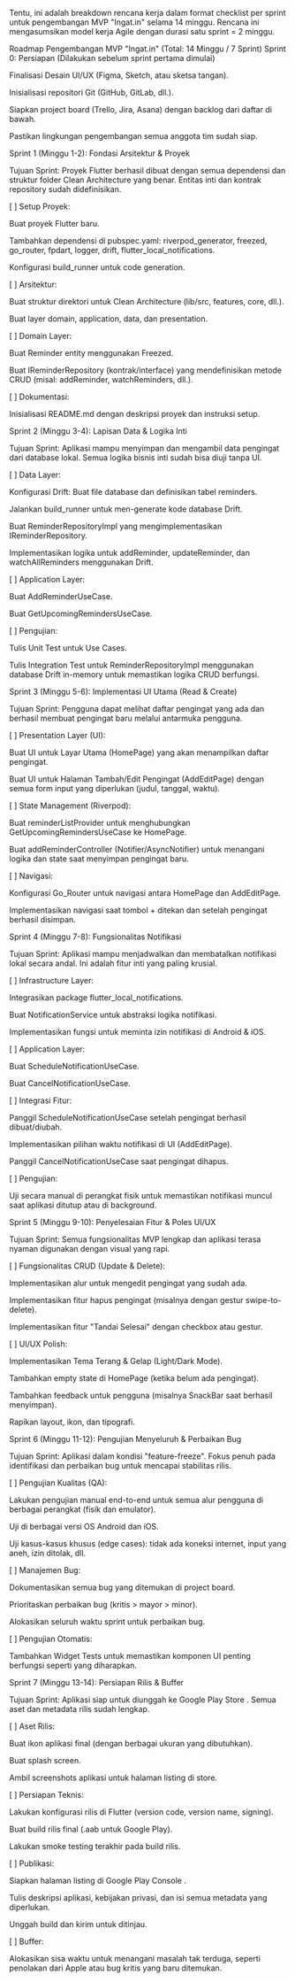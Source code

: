 Tentu, ini adalah breakdown rencana kerja dalam format checklist per sprint untuk pengembangan MVP "Ingat.in" selama 14 minggu. Rencana ini mengasumsikan model kerja Agile dengan durasi satu sprint = 2 minggu.

Roadmap Pengembangan MVP "Ingat.in" (Total: 14 Minggu / 7 Sprint)
Sprint 0: Persiapan (Dilakukan sebelum sprint pertama dimulai)

Finalisasi Desain UI/UX (Figma, Sketch, atau sketsa tangan).

Inisialisasi repositori Git (GitHub, GitLab, dll.).

Siapkan project board (Trello, Jira, Asana) dengan backlog dari daftar di bawah.

Pastikan lingkungan pengembangan semua anggota tim sudah siap.

Sprint 1 (Minggu 1-2): Fondasi Arsitektur & Proyek

Tujuan Sprint: Proyek Flutter berhasil dibuat dengan semua dependensi dan struktur folder Clean Architecture yang benar. Entitas inti dan kontrak repository sudah didefinisikan.

[ ] Setup Proyek:

Buat proyek Flutter baru.

Tambahkan dependensi di pubspec.yaml: riverpod_generator, freezed, go_router, fpdart, logger, drift, flutter_local_notifications.

Konfigurasi build_runner untuk code generation.

[ ] Arsitektur:

Buat struktur direktori untuk Clean Architecture (lib/src, features, core, dll.).

Buat layer domain, application, data, dan presentation.

[ ] Domain Layer:

Buat Reminder entity menggunakan Freezed.

Buat IReminderRepository (kontrak/interface) yang mendefinisikan metode CRUD (misal: addReminder, watchReminders, dll.).

[ ] Dokumentasi:

Inisialisasi README.md dengan deskripsi proyek dan instruksi setup.

Sprint 2 (Minggu 3-4): Lapisan Data & Logika Inti

Tujuan Sprint: Aplikasi mampu menyimpan dan mengambil data pengingat dari database lokal. Semua logika bisnis inti sudah bisa diuji tanpa UI.

[ ] Data Layer:

Konfigurasi Drift: Buat file database dan definisikan tabel reminders.

Jalankan build_runner untuk men-generate kode database Drift.

Buat ReminderRepositoryImpl yang mengimplementasikan IReminderRepository.

Implementasikan logika untuk addReminder, updateReminder, dan watchAllReminders menggunakan Drift.

[ ] Application Layer:

Buat AddReminderUseCase.

Buat GetUpcomingRemindersUseCase.

[ ] Pengujian:

Tulis Unit Test untuk Use Cases.

Tulis Integration Test untuk ReminderRepositoryImpl menggunakan database Drift in-memory untuk memastikan logika CRUD berfungsi.

Sprint 3 (Minggu 5-6): Implementasi UI Utama (Read & Create)

Tujuan Sprint: Pengguna dapat melihat daftar pengingat yang ada dan berhasil membuat pengingat baru melalui antarmuka pengguna.

[ ] Presentation Layer (UI):

Buat UI untuk Layar Utama (HomePage) yang akan menampilkan daftar pengingat.

Buat UI untuk Halaman Tambah/Edit Pengingat (AddEditPage) dengan semua form input yang diperlukan (judul, tanggal, waktu).

[ ] State Management (Riverpod):

Buat reminderListProvider untuk menghubungkan GetUpcomingRemindersUseCase ke HomePage.

Buat addReminderController (Notifier/AsyncNotifier) untuk menangani logika dan state saat menyimpan pengingat baru.

[ ] Navigasi:

Konfigurasi Go_Router untuk navigasi antara HomePage dan AddEditPage.

Implementasikan navigasi saat tombol + ditekan dan setelah pengingat berhasil disimpan.

Sprint 4 (Minggu 7-8): Fungsionalitas Notifikasi

Tujuan Sprint: Aplikasi mampu menjadwalkan dan membatalkan notifikasi lokal secara andal. Ini adalah fitur inti yang paling krusial.

[ ] Infrastructure Layer:

Integrasikan package flutter_local_notifications.

Buat NotificationService untuk abstraksi logika notifikasi.

Implementasikan fungsi untuk meminta izin notifikasi di Android & iOS.

[ ] Application Layer:

Buat ScheduleNotificationUseCase.

Buat CancelNotificationUseCase.

[ ] Integrasi Fitur:

Panggil ScheduleNotificationUseCase setelah pengingat berhasil dibuat/diubah.

Implementasikan pilihan waktu notifikasi di UI (AddEditPage).

Panggil CancelNotificationUseCase saat pengingat dihapus.

[ ] Pengujian:

Uji secara manual di perangkat fisik untuk memastikan notifikasi muncul saat aplikasi ditutup atau di background.

Sprint 5 (Minggu 9-10): Penyelesaian Fitur & Poles UI/UX

Tujuan Sprint: Semua fungsionalitas MVP lengkap dan aplikasi terasa nyaman digunakan dengan visual yang rapi.

[ ] Fungsionalitas CRUD (Update & Delete):

Implementasikan alur untuk mengedit pengingat yang sudah ada.

Implementasikan fitur hapus pengingat (misalnya dengan gestur swipe-to-delete).

Implementasikan fitur "Tandai Selesai" dengan checkbox atau gestur.

[ ] UI/UX Polish:

Implementasikan Tema Terang & Gelap (Light/Dark Mode).

Tambahkan empty state di HomePage (ketika belum ada pengingat).

Tambahkan feedback untuk pengguna (misalnya SnackBar saat berhasil menyimpan).

Rapikan layout, ikon, dan tipografi.

Sprint 6 (Minggu 11-12): Pengujian Menyeluruh & Perbaikan Bug

Tujuan Sprint: Aplikasi dalam kondisi "feature-freeze". Fokus penuh pada identifikasi dan perbaikan bug untuk mencapai stabilitas rilis.

[ ] Pengujian Kualitas (QA):

Lakukan pengujian manual end-to-end untuk semua alur pengguna di berbagai perangkat (fisik dan emulator).

Uji di berbagai versi OS Android dan iOS.

Uji kasus-kasus khusus (edge cases): tidak ada koneksi internet, input yang aneh, izin ditolak, dll.

[ ] Manajemen Bug:

Dokumentasikan semua bug yang ditemukan di project board.

Prioritaskan perbaikan bug (kritis > mayor > minor).

Alokasikan seluruh waktu sprint untuk perbaikan bug.

[ ] Pengujian Otomatis:

Tambahkan Widget Tests untuk memastikan komponen UI penting berfungsi seperti yang diharapkan.

Sprint 7 (Minggu 13-14): Persiapan Rilis & Buffer

Tujuan Sprint: Aplikasi siap untuk diunggah ke Google Play Store . Semua aset dan metadata rilis sudah lengkap.

[ ] Aset Rilis:

Buat ikon aplikasi final (dengan berbagai ukuran yang dibutuhkan).

Buat splash screen.

Ambil screenshots aplikasi untuk halaman listing di store.

[ ] Persiapan Teknis:

Lakukan konfigurasi rilis di Flutter (version code, version name, signing).

Buat build rilis final (.aab untuk Google Play).

Lakukan smoke testing terakhir pada build rilis.

[ ] Publikasi:

Siapkan halaman listing di Google Play Console .

Tulis deskripsi aplikasi, kebijakan privasi, dan isi semua metadata yang diperlukan.

Unggah build dan kirim untuk ditinjau.

[ ] Buffer:

Alokasikan sisa waktu untuk menangani masalah tak terduga, seperti penolakan dari Apple atau bug kritis yang baru ditemukan.